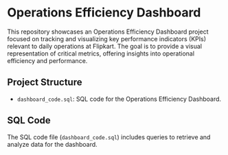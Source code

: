 # Operations Efficiency Dashboard

This repository showcases an Operations Efficiency Dashboard project focused on tracking and visualizing key performance indicators (KPIs) relevant to daily operations at Flipkart. The goal is to provide a visual representation of critical metrics, offering insights into operational efficiency and performance.

## Project Structure

- `dashboard_code.sql`: SQL code for the Operations Efficiency Dashboard.

## SQL Code

The SQL code file (`dashboard_code.sql`) includes queries to retrieve and analyze data for the dashboard.
